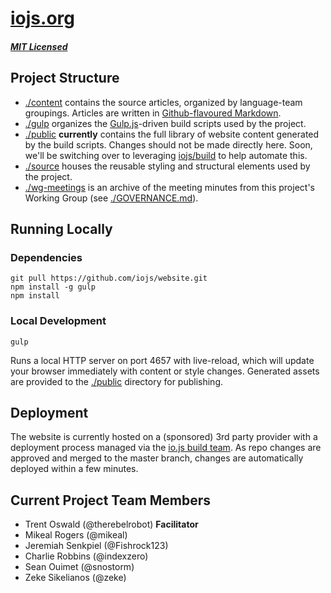 # [iojs.org](https://iojs.org/)

##### [MIT Licensed](LICENSE)

## Project Structure

- [./content](https://github.com/iojs/website/tree/master/content) contains the source articles, organized by language-team groupings.
  Articles are written in
  [Github-flavoured Markdown](https://help.github.com/articles/github-flavored-markdown/).
- [./gulp](https://github.com/iojs/website/tree/master/gulp) organizes the [Gulp.js](http://gulpjs.com/)-driven build scripts used
  by the project.
- [./public](https://github.com/iojs/website/tree/master/public) **currently** contains the full library of website content generated
  by the build scripts. Changes should not be made directly here. Soon, we'll
  be switching over to leveraging [iojs/build](https://github.com/iojs/build)
  to help automate this.
- [./source](https://github.com/iojs/website/tree/master/source) houses the reusable styling and structural elements used by the
  project.
- [./wg-meetings](https://github.com/iojs/website/tree/master/wg-meetings) is an archive of the meeting minutes from this project's
  Working Group (see [./GOVERNANCE.md](https://github.com/iojs/website/blob/master/GOVERNANCE.md)).

## Running Locally

### Dependencies
```
git pull https://github.com/iojs/website.git
npm install -g gulp
npm install
```

### Local Development
```
gulp
```
Runs a local HTTP server on port 4657 with live-reload, which will update
your browser immediately with content or style changes. Generated assets
are provided to the [./public]() directory for publishing.

## Deployment

The website is currently hosted on a (sponsored) 3rd party provider with a deployment
process managed via the [io.js build team](https://github.com/iojs/build). As repo
changes are approved and merged to the master branch, changes are automatically
deployed within a few minutes.

## Current Project Team Members

* Trent Oswald (@therebelrobot) **Facilitator**
* Mikeal Rogers (@mikeal)
* Jeremiah Senkpiel (@Fishrock123)
* Charlie Robbins (@indexzero)
* Sean Ouimet (@snostorm)
* Zeke Sikelianos (@zeke)
